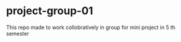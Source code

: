 # project-group-01
This repo made to work collobratively in group  for mini project in 5 th semester

